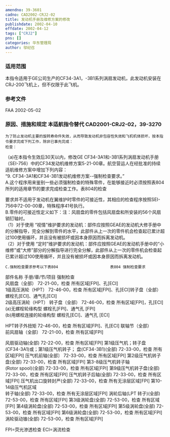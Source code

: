 ```yaml
---
amendno: 39-3601  
cadno: CAD2002-CRJ2-02  
title: 发动机手册及维修方案的修改  
publishdate: 2002-04-10  
effdate: 2002-04-12  
tags: ["CRJ2"]  
pns: []  
categories: 华东管理局  
author: 邬纪召  
---
```

  
### 适用范围  
本指令适用于GE公司生产的CF34-3A1，-3B1系列涡扇发动机，此发动机安装在CRJ-200飞机上，但不仅限于此飞机。  
  
<!--more-->  
### 参考文件  
FAA 2002-05-02            
  
### 原因、措施和规定 本适航指令替代 CAD2001-CRJ2-02，39-3270  
    为了防止发动机主要的旋转寿命件失效，从而导致发动机非包容性失效和飞机机体损坏，按本指令要求完成下列工作，除非已事先完成：  
    检查：  
   （a)在本指令生效后30天以内，修改GE CF34-3A1和-3B1系列涡扇发动机手册（SEI-756）中的CF34发动机维修方案5-21-00章。航空营运人在经批准的持续适航维修方案中增加下列内容：  
“9. CF34-3A1和CF34-3B1发动机维修方案--强制检查要求。”  
    A.这个程序用来鉴别一些必须强制检查的特殊零件，在能够接近时必须按照表804所列的适用章节的要求完成检查工作。表804的检查  
  
  
要求并不适用于发动机在翼维护时零件的可接近性，其相应的检查程序按照SEI-756中72-00-00章，特殊程序41号执行。  
    B.零件的可接近性定义如下：注：风扇盘的零件包括风扇盘和所安装的56个风扇销钉轴衬。  
    （1）对于使用 “视情”维护要求的发动机：部件应按照GEAE的发动机大修手册中的分解指导，完全分解到零件的水平，此部件从上一次的零件机会检查起已累计超过100使用循环，并且没有被损坏或因本身原因而拆离发动机。  
    （2）对于使用 “定时”维护要求的发动机：部件应按照GEAE的发动机手册中的“小维修”或“大修”部分的分解指导进行完全分解，此部件从上一次的零件机会检查起已累计超过100使用循环，并且没有被损坏或因本身原因而拆离发动机。  
  
    C.强制检查要求参考以下表804                       表804 强制检查要求  
部件名称 手册/章/节/项目 强制检查  
风扇盘（全部）      72-21-00，检查  所有区域[FPI]、孔[ECI]  
1级高压涡轮（HPT）  72-46-00，检查  所有区域[FPI]、孔[ECI]转子盘（全部）                         螺栓孔[ECI]、通气孔[ECI]  
2级高压涡轮（HPT） 转子盘（全部）      72-46-00，检查  所有区域[FPI]，孔[ECI]  
(a)无螺栓轮缘构型 螺栓孔[FPI]、通气孔 [FPI]  
(b)用螺栓连接的轮缘构型 螺栓孔[ECI]、通气孔 [ECI]  
  
HPT转子外扭矩 72-46-00，检查  所有区域[FPI]、孔[ECI] 联轴节（全部）  
前风扇轴（全部〕 72-21-00，检查 所有区域[FPI]  
  
风扇驱动轴(全部) 72-22-00，检查 所有区域[FPI] 第1级压气机；转子盘  
(CF34-3A1)或；第1级压气机转子； 盘(CF34-3B1)(全部) 72-33-00，检查  所有区域[FPI] 压气机前轴(全部〕 72-33-00，检查 所有区域[FPI] 第2级压气机转子盘(全部) 72-33-00，检查 所有区域[FPI] 第3-8级压气机转子轴  
(Rotor spool)(全部)  72-33-00，检查  所有区域[FPI] 第9级压气机转子盘(全部) 72-33-00，检查 所有区域[FPI] 压气机转子后轴(全部)  72-33-00，检查 所有区域[FPI] 压气机出口旋转封严(全部) 72-33-00，检查  所有无涂层区域[FPI] 第10-14级压气机区域  
转子轴(全部)  72-33-00，检查  所有无涂层区域[FPI] 涡轮后轴(LPT 转子)(全部) 72-53-00，检查 所有区域[FPI] 第3级涡轮盘(全部) 72-53-00，检查 所有区域[FPI] 第4级涡轮盘(全部) 72-53-00，检查 所有区域[FPI] 第5级涡轮盘(全部) 72-53-00，检查 所有区域[FPI] 第6级涡轮盘(全部) 72-53-00，检查 所有区域[FPI] 涡轮驱动锥(全部) 72-53-00，检查 所有区域[FPI]  
  
FPI=荧光渗透检查 ECI=涡流检查  
